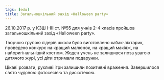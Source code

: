 ```yaml
---
tags: [edu]
title: Загальношкільний захід «Halloween party»
---
```


26.10.2017 р. у КЗШ І-ІІІ ст. №55 для учнів 2-4 класів пройшов загальношкільний захід «Halloween party».

Творчою групою лідерів школи було виготовлено кабак-ліхтарик, проведено конкурс на кращий малюнок, на кращий макіяж, на найоригінальніший костюм. Жоден учень не залишився поза увагою дитячого журі, усі діти отримали подарунки.

Цікаві розваги, рухливі ігри залишили позитивні враження. Завершилося свято чудовою фотосесією та дискотекою.

<slideshow id="72157686601899332"></slideshow>
